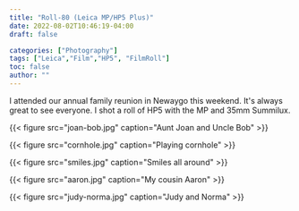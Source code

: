 ```yaml
---
title: "Roll-80 (Leica MP/HP5 Plus)"
date: 2022-08-02T10:46:19-04:00
draft: false

categories: ["Photography"]
tags: ["Leica","Film","HP5", "FilmRoll"]
toc: false
author: ""
---
```


I attended our annual family reunion in Newaygo this weekend. It's always great to see everyone. I shot a roll of HP5 with the MP and 35mm Summilux.

{{< figure src="joan-bob.jpg" caption="Aunt Joan and Uncle Bob" >}}

{{< figure src="cornhole.jpg" caption="Playing cornhole" >}}

{{< figure src="smiles.jpg" caption="Smiles all around" >}}

{{< figure src="aaron.jpg" caption="My cousin Aaron" >}}

{{< figure src="judy-norma.jpg" caption="Judy and Norma" >}}

